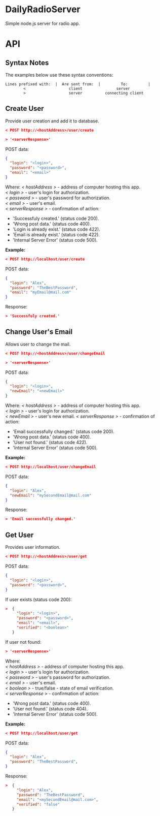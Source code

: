 # DailyRadioServer

Simple node.js server for radio app.

# API

## Syntax Notes

The examples below use these syntax conventions:

```
Lines prefixed with:  |  Are sent from:	 |         To:         |
        <                   client               server
        >                   server          connecting client
```

## Create User

Provide user creation and add it to database.  

```json
< POST http://<hostAddress>/user/create

> '<serverResponse>'
```

POST data:

```json
{
  "login": "<login>",
  "password": "<password>",
  "email": "<email>"
}
```

Where:
_< hostAddress >_ - address of computer hosting this app.  
_< login >_ - user's login for authorization.  
_< password >_ - user's password for authorization.  
_< email >_ - user's email.  
_< serverResponse >_ - confirmation of action:  
- 'Successfuly created.' (status code 200).  
- 'Wrong post data.' (status code 400).  
- 'Login <login> is already exist.' (status code 422).  
- 'Email <email> is already exist.' (status code 422).  
- 'Internal Server Error' (status code 500).

**Example:**

```json
< POST http://localhost/user/create
```

POST data:  

```json
{
  "login": "Alex",
  "password": "TheBestPassword",
  "email": "myEmail@mail.com"
}
```

Response:  

```json
> 'Successfuly created.'
```

## Change User's Email

Allows user to change the mail.

```json
< POST http://<hostAddress>/user/changeEmail

> '<serverResponse>'
```

POST data:  

```json
{
  "login": "<login>",
  "newEmail": "<newEmail>"
}
```

Where:
_< hostAddress >_ - address of computer hosting this app.  
_< login >_ - user's login for authorization.  
_< newEmail >_ - user's new email.
_< serverResponse >_ - confirmation of action:  
- 'Email successfully changed.' (status code 200).  
- 'Wrong post data.' (status code 400).  
- 'User not found.' (status code 422).  
- 'Internal Server Error' (status code 500).

**Example:**

```json
< POST http://localhost/user/changeEmail
```

POST data:  

```json
{
  "login": "Alex",
  "newEmail": "mySecondEmail@mail.com"
}
```

Response:  

```json
> 'Email successfully changed.'
```

## Get User  

Provides user information.  

```json
< POST http://<hostAddress>/user/get
```

POST data:  

```json
{
  "login": "<login>",
  "password": "<password>",
}
```

If user exists (status code 200):  

```json
>  {
     "login": "<login>",
     "password": "<password>",
     "email": "<email>",
     "verified": "<boolean>"
   }
```

If user not found:  

```json
> '<serverResponse>'
```

Where:  
_< hostAddress >_ - address of computer hosting this app.  
_< login >_ - user's login for authorization.  
_< password >_ - user's password for authorization.  
_< email >_ - user's email.  
_< boolean >_ -  true/false - state of email verification.  
_< serverResponse >_ - confirmation of action:  
- 'Wrong post data.' (status code 400).  
- 'User not found.' (status code 404).  
- 'Internal Server Error' (status code 500).

**Example:**

```json
< POST http://localhost/user/get
```

POST data:  

```json
{
  "login": "Alex",
  "password": "TheBestPassword",
}
```

Response:  

```json
>  {
     "login": "Alex",
     "password": "TheBestPassword",
     "email": "<mySecondEmail@mail.com>",
     "verified": "false"
   }
```

